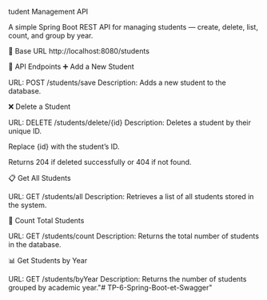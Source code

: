 tudent Management API

A simple Spring Boot REST API for managing students — create, delete, list, count, and group by year.

📍 Base URL
http://localhost:8080/students

🧩 API Endpoints
➕ Add a New Student

URL:
POST /students/save
Description:
Adds a new student to the database.

❌ Delete a Student

URL:
DELETE /students/delete/{id}
Description:
Deletes a student by their unique ID.

Replace {id} with the student’s ID.

Returns 204 if deleted successfully or 404 if not found.

📋 Get All Students

URL:
GET /students/all
Description:
Retrieves a list of all students stored in the system.

🔢 Count Total Students

URL:
GET /students/count
Description:
Returns the total number of students in the database.

📊 Get Students by Year

URL:
GET /students/byYear
Description:
Returns the number of students grouped by academic year."# TP-6-Spring-Boot-et-Swagger" 
